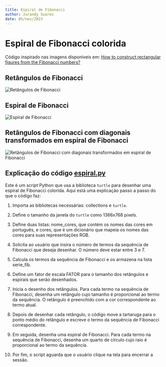 ```yaml
---
title: Espiral de Fibonacci
author: Jurandy Soares
date: 05/nov/2023
---
```



# Espiral de Fibonacci colorida

Código inspirado nas imagens disponíveis em: [How to construct rectangular figures from the Fibonacci numbers?](https://mathematica.stackexchange.com/questions/183624/how-to-construct-rectangular-figures-from-the-fibonacci-numbers)

## Retângulos de Fibonacci

![Retângulos de Fibonacci](https://i.stack.imgur.com/3GIvj.png)

## Espiral de Fibonacci

![Espiral de Fibonacci](https://i.stack.imgur.com/fyhf0.png)

## Retângulos de Fibonacci com diagonais transformados em espiral de Fibonacci

![Retângulos de Fibonacci com diagonais transformados em espiral de Fibonacci](https://i.stack.imgur.com/SzmQu.gif)

## Explicação do código [espiral.py](./espiral.py)

Este é um script Python que usa a biblioteca `turtle` para desenhar uma espiral de Fibonacci colorida. Aqui está uma explicação passo a passo do que o código faz:

1. Importa as bibliotecas necessárias: collections e `turtle`.

2. Define o tamanho da janela do `turtle` como 1366x768 pixels.

3. Define duas listas: nome_cores, que contém os nomes das cores em português, e cores, que é um dicionário que mapeia os nomes das cores para suas representações RGB.

4. Solicita ao usuário que insira o número de termos da sequência de Fibonacci que deseja desenhar. O número deve estar entre 3 e 7.

5. Calcula os termos da sequência de Fibonacci e os armazena na lista serie_fib.

6. Define um fator de escala FATOR para o tamanho dos retângulos e espirais que serão desenhados.

7. Inicia o desenho dos retângulos. Para cada termo na sequência de Fibonacci, desenha um retângulo cujo tamanho é proporcional ao termo da sequência. O retângulo é preenchido com a cor correspondente ao termo atual.

8. Depois de desenhar cada retângulo, o código move a tartaruga para o ponto médio do retângulo e escreve o termo da sequência de Fibonacci correspondente.

9. Em seguida, desenha uma espiral de Fibonacci. Para cada termo na sequência de Fibonacci, desenha um quarto de círculo cujo raio é proporcional ao termo da sequência.

10. Por fim, o script aguarda que o usuário clique na tela para encerrar a sessão.

